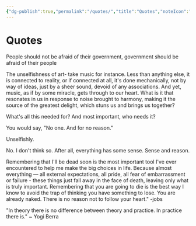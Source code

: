 ```yaml
---
{"dg-publish":true,"permalink":"/quotes/","title":"Quotes","noteIcon":""}
---
```



# Quotes

People should not be afraid of their government, government should be afraid of their people

The unselfishness of art- take music for instance. Less than anything else, it is connected to reality, or if connected at all, it's done mechanically, not by way of ideas, just by a sheer sound, devoid of any associations. And yet, music, as if by some miracle, gets through to our heart. What is it that resonates in us in response to noise brought to harmony, making it the source of the greatest delight, which stuns us and brings us together? 

What's all this needed for? And most important, who needs it?

You would say, "No one. And for no reason."

Unselfishly.

No. I don't think so. After all, everything has some sense. Sense and reason. 

Remembering that I'll be dead soon is the most important tool I've ever encountered to help me make the big choices in life. Because almost everything — all external expectations, all pride, all fear of embarrassment or failure - these things just fall away in the face of death, leaving only what is truly important. Remembering that you are going to die is the best way I know to avoid the trap of thinking you have something to lose. You are already naked. There is no reason not to follow your heart." -jobs

"In theory there is no difference between theory and practice. In practice there is." ~ Yogi Berra
